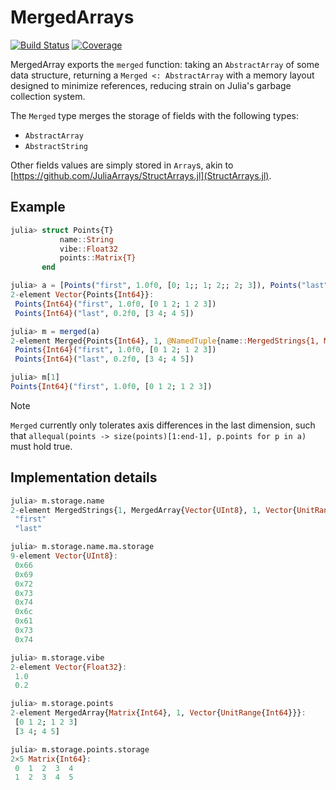 # MergedArrays

[![Build Status](https://github.com/MurrellGroup/MergedArrays.jl/actions/workflows/CI.yml/badge.svg?branch=main)](https://github.com/MurrellGroup/MergedArrays.jl/actions/workflows/CI.yml?query=branch%3Amain)
[![Coverage](https://codecov.io/gh/MurrellGroup/MergedArrays.jl/branch/main/graph/badge.svg)](https://codecov.io/gh/MurrellGroup/MergedArrays.jl)

MergedArray exports the `merged` function: taking an `AbstractArray` of some data structure, returning a `Merged <: AbstractArray` with a memory layout designed to minimize references, reducing strain on Julia's garbage collection system.

The `Merged` type merges the storage of fields with the following types:
- `AbstractArray`
- `AbstractString`

Other fields values are simply stored in `Array`s, akin to [https://github.com/JuliaArrays/StructArrays.jl](StructArrays.jl).

## Example

```julia
julia> struct Points{T}
           name::String
           vibe::Float32
           points::Matrix{T}
       end

julia> a = [Points("first", 1.0f0, [0; 1;; 1; 2;; 2; 3]), Points("last", 0.2f0, [3; 4;; 4; 5])]
2-element Vector{Points{Int64}}:
 Points{Int64}("first", 1.0f0, [0 1 2; 1 2 3])
 Points{Int64}("last", 0.2f0, [3 4; 4 5])

julia> m = merged(a)
2-element Merged{Points{Int64}, 1, @NamedTuple{name::MergedStrings{1, MergedArray{Vector{UInt8}, 1, Vector{UnitRange{Int64}}}}, vibe::Vector{Float32}, points::MergedArray{Matrix{Int64}, 1, Vector{UnitRange{Int64}}}}, UnionAll}:
 Points{Int64}("first", 1.0f0, [0 1 2; 1 2 3])
 Points{Int64}("last", 0.2f0, [3 4; 4 5])

julia> m[1]
Points{Int64}("first", 1.0f0, [0 1 2; 1 2 3])
```

> [!NOTE]
> `Merged` currently only tolerates axis differences in the last dimension, such that `allequal(points -> size(points)[1:end-1], p.points for p in a)` must hold true.

## Implementation details

```julia
julia> m.storage.name
2-element MergedStrings{1, MergedArray{Vector{UInt8}, 1, Vector{UnitRange{Int64}}}}:
 "first"
 "last"

julia> m.storage.name.ma.storage
9-element Vector{UInt8}:
 0x66
 0x69
 0x72
 0x73
 0x74
 0x6c
 0x61
 0x73
 0x74

julia> m.storage.vibe
2-element Vector{Float32}:
 1.0
 0.2

julia> m.storage.points
2-element MergedArray{Matrix{Int64}, 1, Vector{UnitRange{Int64}}}:
 [0 1 2; 1 2 3]
 [3 4; 4 5]

julia> m.storage.points.storage
2×5 Matrix{Int64}:
 0  1  2  3  4
 1  2  3  4  5
```
